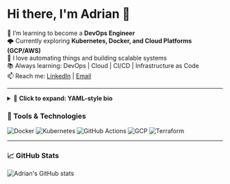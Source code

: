 # Hi there, I'm Adrian 👋

🎯 I’m learning to become a **DevOps Engineer**  
🌩️ Currently exploring **Kubernetes, Docker, and Cloud Platforms (GCP/AWS)**  
🚀 I love automating things and building scalable systems  
📚 Always learning: DevOps | Cloud | CI/CD | Infrastructure as Code  
📫 Reach me: [LinkedIn](https://www.linkedin.com/in/muhammad-adrian-7b2b97337/) | [Email](ma469993@gmail.com)

---

<details> <summary>🧬 <b>Click to expand: YAML-style bio</b></summary>
yaml
Salin
Edit
apiVersion: v1
kind: Human
metadata:
  name: Adrian
spec:
  role: DevOps Enthusiast
  purpose: Automate everything, learn cloud-native tech
  learning:
    - Docker
    - Kubernetes
    - GitHub Actions
    - Terraform
    - GCP
  contact:
    - type: LinkedIn
      url: https://www.linkedin.com/in/muhammad-adrian-7b2b97337/
    - type: Email
      url: mailto:ma469993@gmail.com
    - type: GitHub
      url: https://github.com/adriansauce
  favorites:
    terminal: zsh
    editor: VS Code
    os: Linux
    emoji: 🐧
    quote: "Automate all the things!"
</details>

### 🔧 Tools & Technologies
![Docker](https://img.shields.io/badge/-Docker-blue?logo=docker&logoColor=white)
![Kubernetes](https://img.shields.io/badge/-Kubernetes-326CE5?logo=kubernetes&logoColor=white)
![GitHub Actions](https://img.shields.io/badge/-GitHub_Actions-2088FF?logo=github-actions&logoColor=white)
![GCP](https://img.shields.io/badge/-Google_Cloud-4285F4?logo=google-cloud&logoColor=white)
![Terraform](https://img.shields.io/badge/-Terraform-623CE4?logo=terraform&logoColor=white)

---

### 📈 GitHub Stats
![Adrian's GitHub stats](https://github-readme-stats.vercel.app/api?username=adriansauce&show_icons=true&theme=tokyonight)
